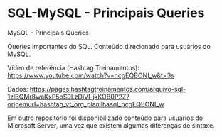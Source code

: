 # SQL-MySQL - Principais Queries

MySQL - Principais Queries

Queries importantes do SQL. Conteúdo direcionado para usuários do MySQL. 

Vídeo de referência (Hashtag Treinamentos): https://www.youtube.com/watch?v=ncgEQBONI_w&t=3s

Dados: https://pages.hashtagtreinamentos.com/arquivo-sql-1zlBQMr8waKxP5oS9LzDiVI-jkKOB0P2Z?origemurl=hashtag_yt_org_planilhasql_ncgEQBONI_w

Em outro repositório foi disponibilizado conteúdo para usuários do Microsoft Server, uma vez que existem algumas diferenças de sintaxe.
